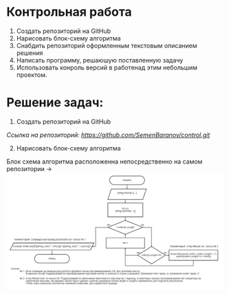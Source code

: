 # Контрольная работа
1. Создать репозиторий на GitHub
2. Нарисовать блок-схему алгоритма 
3. Снабдить репозиторий оформленным текстовым описанием решения 
4. Написать программу, решаюшую поставленную задачу
5. Использовать конроль версий в работенад этим небольшим проектом.


# Решение задач:
1. Создать репозиторий на GitHub

*Ссылка на репозиторий: https://github.com/SemenBaranov/control.git*

2. Нарисовать блок-схему алгоритма

Блок схема алгоритма расположенна непосредственно на самом репозитории -> ![diagrama](https://github.com/SemenBaranov/control/blob/main/diagrama.png)

